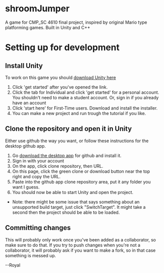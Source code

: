 # shroomJumper
A game for CMP_SC 4610 final project, inspired by original Mario type platforming games. Built in Unity and C++

# Setting up for development
## Install Unity
To work on this game you should [download Unity here](https://unity.com/)
1. Click 'get started' after you've opened the link.
2. Click the tab for Individual and click 'get started' for a personal account. You shouldn't need to make a student account. Or, sign in if you already have an account
3. Click 'start here' for First-Time users. Download and install the installer.
4. You can make a new project and run trough the tutorial if you like.

## Clone the repository and open it in Unity 
Either use github the way you want, or follow these instructions for the desktop github app.
1. Go [download the desktop app](https://desktop.github.com/) for github and install it.
2. Sign in with your account
3. On the app, click clone repository, then URL.
4. On this page, click the green clone or download button near the top right and copy the URL.
5. Paste into the github app clone repository area, put it any folder you want I guess.
6. You should now be able to start Unity and open the project.
* Note: there might be some issue that says something about an unsupported build target, just click "SwitchTarget". It might take a second then the project should be able to be loaded.


## Committing changes
This will probably only work once you've been added as a collaborator, so make sure to do that.
If you try to push changes when you're not a collaborator, it will probably ask if you want to make a fork, so in that case something is messed up.


 --Royal 
